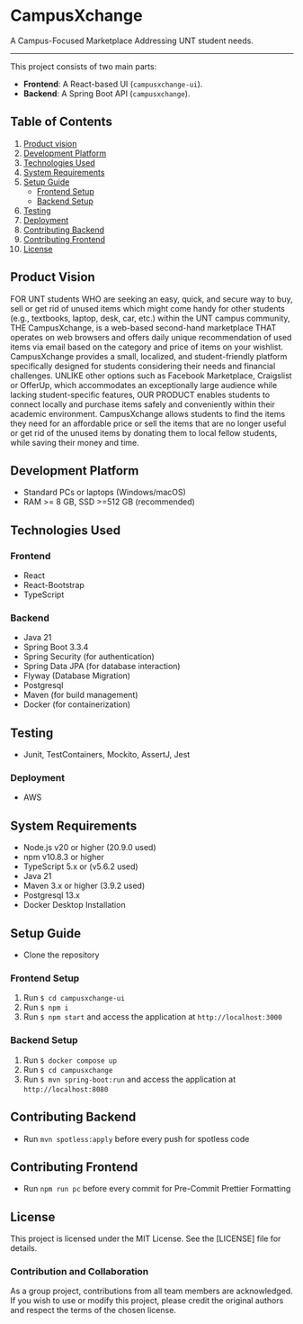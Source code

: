 # CampusXchange

A Campus-Focused Marketplace Addressing UNT student needs.

---

This project consists of two main parts:
- **Frontend**: A React-based UI (`campusxchange-ui`).
- **Backend**: A Spring Boot API (`campusxchange`).

## Table of Contents
1. [Product vision](#product-vision)
2. [Development Platform](#development-platform)
3. [Technologies Used](#technologies-used)
4. [System Requirements](#system-requirements)
5. [Setup Guide](#setup-guide)
    - [Frontend Setup](#frontend-setup)
    - [Backend Setup](#backend-setup)
6. [Testing](#testing)
7. [Deployment](#deployment)
8. [Contributing Backend](#contributing-backend)
9. [Contributing Frontend](#contributing-frontend)
10. [License](#license)

## Product Vision

FOR UNT students WHO are seeking an easy, quick, and secure way to buy, sell or get rid of unused items which might come handy for other students (e.g., textbooks, laptop, desk, car, etc.) within the UNT campus community, THE CampusXchange, is a web-based second-hand marketplace THAT operates on web browsers and offers daily unique recommendation of used items via email based on the category and price of items on your wishlist. CampusXchange provides a small, localized, and student-friendly platform specifically designed for students considering their needs and financial challenges. UNLIKE other options such as Facebook Marketplace, Craigslist or OfferUp, which accommodates an exceptionally large audience while lacking student-specific features, OUR PRODUCT enables students to connect locally and purchase items safely and conveniently within their academic environment. CampusXchange allows students to find the items they need for an affordable price or sell the items that are no longer useful or get rid of the unused items by donating them to local fellow students, while saving their money and time.

## Development Platform
- Standard PCs or laptops (Windows/macOS)
- RAM >= 8 GB, SSD >=512 GB (recommended)

## Technologies Used
### Frontend
- React
- React-Bootstrap
- TypeScript

### Backend
- Java 21
- Spring Boot 3.3.4
- Spring Security (for authentication)
- Spring Data JPA (for database interaction)
- Flyway (Database Migration)
- Postgresql
- Maven (for build management)
- Docker (for containerization)

## Testing
- Junit, TestContainers, Mockito, AssertJ, Jest


### Deployment
- AWS


## System Requirements
- Node.js v20 or higher (20.9.0 used)
- npm v10.8.3 or higher
- TypeScript 5.x or (v5.6.2 used)
- Java 21
- Maven 3.x or higher (3.9.2 used)
- Postgresql 13.x
- Docker Desktop Installation

## Setup Guide
- Clone the repository 
### Frontend Setup
1. Run `$ cd campusxchange-ui`
2. Run `$ npm i`
3. Run `$ npm start` and access the application at `http://localhost:3000`

### Backend Setup

1. Run `$ docker compose up`
2. Run `$ cd campusxchange`
3. Run `$ mvn spring-boot:run` and access the application at `http://localhost:8080`

## Contributing Backend
- Run `mvn spotless:apply` before every push for spotless code

## Contributing Frontend
- Run `npm run pc` before every commit for Pre-Commit Prettier Formatting

## License

This project is licensed under the MIT License. See the [LICENSE] file for details.

### Contribution and Collaboration
As a group project, contributions from all team members are acknowledged. If you wish to use or modify this project, please credit the original authors and respect the terms of the chosen license.
